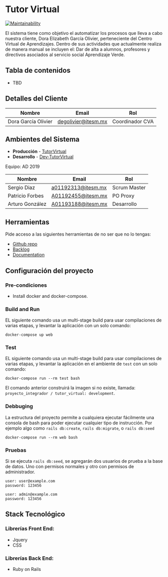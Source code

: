 # Tutor Virtual

[![Maintainability](https://api.codeclimate.com/v1/badges/ba4ca1e8e93e5cef25d7/maintainability)](https://codeclimate.com/github/ProyectoIntegrador2018/tutor_virtual/maintainability)

El sistema tiene como objetivo el automatizar los procesos que lleva a cabo nuestra cliente, Dora Elizabeth García Olivier, perteneciente del Centro Virtual de Aprendizajes. Dentro de sus actividades que actualmente realiza de manera manual se incluyen el: Dar de alta a alumnos, profesores y directivos asociados al servicio social Aprendizaje Verde.

## Tabla de contenidos

* TBD

## Detalles del Cliente

| Nombre              | Email               | Rol              |
| ------------------- | ------------------- | ---------------- |
| Dora García Olivier | degolivier@itesm.mx | Coordinador CVA  |


## Ambientes del Sistema

* **Producción** - [TutorVirtual](http://tutorvirtual.herokuapp.com/)
* **Desarrollo** - [Dev-TutorVirtual](http://dev-tutorvirtual.herokuapp.com/)

Equipo: AD 2019

| Nombre             | Email              | Rol          |
| ------------------ | ------------------ | ------------ |
| Sergio Diaz        | a01192313@itesm.mx | Scrum Master |
| Patricio Forbes    | A01192455@itesm.mx | PO Proxy     |
| Arturo González    | A01193188@itesm.mx | Desarrollo   |

##  Herramientas

Pide acceso a las siguientes herramientas de no ser que no lo tengas:

* [Github repo](https://github.com/ProyectoIntegrador2018/tutor_virtual)
* [Backlog](https://github.com/ProyectoIntegrador2018/tutor_virtual/projects/2)
* [Documentation](https://drive.google.com/drive/folders/16hcLTaW8YtWHzEUo9VfwR-Qjewcsap-G?usp=sharing)

## Configuración del proyecto

### Pre-condiciones
- Install docker and docker-compose.


### Build and Run

EL siguiente comando usa un multi-stage build para usar compilaciones de
varias etapas, y levantar la aplicación con un solo comando:

```
docker-compose up web
```

### Test

EL siguiente comando usa un multi-stage build para usar compilaciones de
varias etapas, y levantar la aplicación en el ambiente de ```test``` con un
solo comando:

```
docker-compose run --rm test bash
```


El comando anterior construirá la imagen si no existe, llamada: `proyecto_integrador / tutor_virtual: development`.

### Debbuging
La estructura del proyecto permite a cualquiera ejecutar fácilmente una consola
de bash para poder ejecutar cualquier tipo de instrucción. Por ejemplo algo como ```rails db:create```, ```rails db:migrate```, o ```rails db:seed```


```
docker-compose run --rm web bash
```

### Pruebas
Si se ejecuta ```rails db:seed```, se agregarán dos usuarios de prueba a la base
de datos. Uno con permisos normales y otro con permisos de administrador.
```
user: user@example.com
password: 123456

user: admin@example.com
password: 123456

```
## Stack Tecnológico

### Librerías Front End:
* Jquery
* CSS

### Librerías Back End:

* Ruby on Rails
